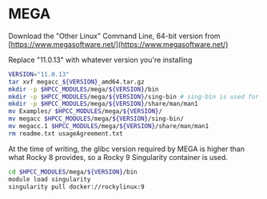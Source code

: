 # MEGA

Download the "Other Linux" Command Line, 64-bit version from [https://www.megasoftware.net/](https://www.megasoftware.net/)

Replace "11.0.13" with whatever version you're installing

```bash
VERSION="11.0.13"
tar xvf megacc_${VERSION}_amd64.tar.gz
mkdir -p $HPCC_MODULES/mega/${VERSION}/bin
mkdir -p $HPCC_MODULES/mega/${VERSION}/sing-bin # sing-bin is used for programs that are to-be-run from within the container
mkdir -p $HPCC_MODULES/mega/${VERSION}/share/man/man1
mv Examples/ $HPCC_MODULES/mega/${VERSION}/
mv megacc $HPCC_MODULES/mega/${VERSION}/sing-bin/
mv megacc.1 $HPCC_MODULES/mega/${VERSION}/share/man/man1
rm readme.txt usageAgreement.txt
```

At the time of writing, the glibc version required by MEGA is higher than what Rocky 8 provides, so a Rocky 9 Singularity container is used.

```bash
cd $HPCC_MODULES/mega/${VERSION}/bin
module load singularity
singularity pull docker://rockylinux:9
```

